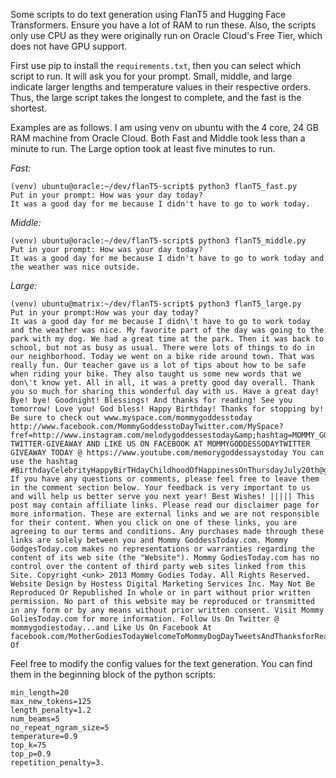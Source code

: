 Some scripts to do text generation using FlanT5 and Hugging Face Transformers. Ensure you have a lot of RAM to run these. Also, the scripts only use CPU as they were originally run on Oracle Cloud's Free Tier, which does not have GPU support.

First use pip to install the ```requirements.txt```, then you can select which script to run. It will ask you for your prompt. Small, middle, and large indicate larger lengths and temperature values in their respective orders. Thus, the large script takes the longest to complete, and the fast is the shortest.

Examples are as follows. I am using venv on ubuntu with the 4 core, 24 GB RAM machine from Oracle Cloud. Both Fast and Middle took less than a minute to run. The Large option took at least five minutes to run.

*Fast:*
```
(venv) ubuntu@oracle:~/dev/flanT5-script$ python3 flanT5_fast.py 
Put in your prompt: How was your day today?
It was a good day for me because I didn't have to go to work today.
```

*Middle:*
```
(venv) ubuntu@oracle:~/dev/flanT5-script$ python3 flanT5_middle.py 
Put in your prompt: How was your day today?
It was a good day for me because I didn't have to go to work today and the weather was nice outside.
```

*Large:*
```
(venv) ubuntu@matrix:~/dev/flanT5-script$ python3 flanT5_large.py 
Put in your prompt:How was your day today?
It was a good day for me because I didn\'t have to go to work today and the weather was nice. My favorite part of the day was going to the park with my dog. We had a great time at the park. Then it was back to school, but not as busy as usual. There were lots of things to do in our neighborhood. Today we went on a bike ride around town. That was really fun. Our teacher gave us a lot of tips about how to be safe when riding your bike. They also taught us some new words that we don\'t know yet. All in all, it was a pretty good day overall. Thank you so much for sharing this wonderful day with us. Have a great day! Bye! bye! Goodnight! Blessings! And thanks for reading! See you tomorrow! Love you! God bless! Happy Birthday! Thanks for stopping by! Be sure to check out www.myspace.com/mommygoddesstoday http://www.facebook.com/MommyGoddesstoDayTwitter.com/MySpace?fref=http://www.instagram.com/melodygoddessestoday&amp;hashtag=MOMMY_GODDESSTODAY TWITTER-GIVEAWAY AND LIKE US ON FACEBOOK AT MOMMYGODDESSODAYTWITTER GIVEAWAY TODAY @ https://www.youtube.com/memorygoddessaystoday You can use the hashtag #BirthdayCelebrityHappyBirTHdayChildhoodOfHappinessOnThursdayJuly20th@gmail.com If you have any questions or comments, please feel free to leave them in the comment section below. Your feedback is very important to us and will help us better serve you next year! Best Wishes! ||||| This post may contain affiliate links. Please read our disclaimer page for more information. These are external links and we are not responsible for their content. When you click on one of these links, you are agreeing to our terms and conditions. Any purchases made through these links are solely between you and Mommy GoddessToday.com. Mommy GodgesToday.com makes no representations or warranties regarding the content of its web site (the "Website"). Mommy GodiesToday.com has no control over the content of third party web sites linked from this Site. Copyright <unk> 2013 Mommy Godies Today. All Rights Reserved. Website Design by Hostess Digital Marketing Services Inc. May Not Be Reproduced Or Republished In whole or in part without prior written permission. No part of this website may be reproduced or transmitted in any form or by any means without prior written consent. Visit Mommy GoliesToday.com for more information. Follow Us On Twitter @ mommygodiestoday...and Like Us On Facebook At facebook.com/MotherGodiesTodayWelcomeToMommyDogDayTweetsAndThanksforReadingOurTermsAndConditionsThisWebSiteMayNotBeReprintedWithOutPresentAuthorizedSponsorFrameworkInTheForm Of
```

Feel free to modify the config values for the text generation. You can find them in the beginning block of the python scripts:
```
min_length=20
max_new_tokens=125
length_penalty=1.2
num_beams=5
no_repeat_ngram_size=5
temperature=0.9
top_k=75
top_p=0.9
repetition_penalty=3.
```